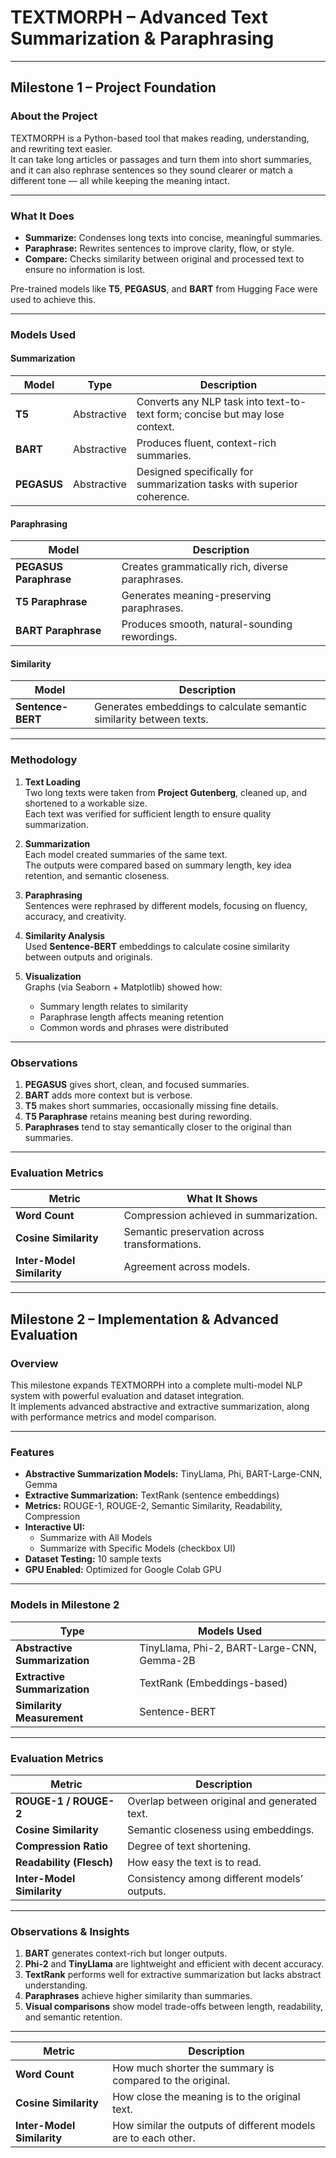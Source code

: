 # TEXTMORPH – Advanced Text Summarization & Paraphrasing

---

## Milestone 1 – Project Foundation

### About the Project
TEXTMORPH is a Python-based tool that makes reading, understanding, and rewriting text easier.  
It can take long articles or passages and turn them into short summaries, and it can also rephrase sentences so they sound clearer or match a different tone — all while keeping the meaning intact.

---

### What It Does
- **Summarize:** Condenses long texts into concise, meaningful summaries.  
- **Paraphrase:** Rewrites sentences to improve clarity, flow, or style.  
- **Compare:** Checks similarity between original and processed text to ensure no information is lost.

Pre-trained models like **T5**, **PEGASUS**, and **BART** from Hugging Face were used to achieve this.

---

### Models Used

#### Summarization
| Model | Type | Description |
|--------|------|-------------|
| **T5** | Abstractive | Converts any NLP task into text-to-text form; concise but may lose context. |
| **BART** | Abstractive | Produces fluent, context-rich summaries. |
| **PEGASUS** | Abstractive | Designed specifically for summarization tasks with superior coherence. |

#### Paraphrasing
| Model | Description |
|--------|-------------|
| **PEGASUS Paraphrase** | Creates grammatically rich, diverse paraphrases. |
| **T5 Paraphrase** | Generates meaning-preserving paraphrases. |
| **BART Paraphrase** | Produces smooth, natural-sounding rewordings. |

#### Similarity
| Model | Description |
|--------|-------------|
| **Sentence-BERT** | Generates embeddings to calculate semantic similarity between texts. |

---

### Methodology

1. **Text Loading**  
   Two long texts were taken from **Project Gutenberg**, cleaned up, and shortened to a workable size.  
   Each text was verified for sufficient length to ensure quality summarization.

2. **Summarization**  
   Each model created summaries of the same text.  
   The outputs were compared based on summary length, key idea retention, and semantic closeness.

3. **Paraphrasing**  
   Sentences were rephrased by different models, focusing on fluency, accuracy, and creativity.

4. **Similarity Analysis**  
   Used **Sentence-BERT** embeddings to calculate cosine similarity between outputs and originals.

5. **Visualization**  
   Graphs (via Seaborn + Matplotlib) showed how:
   - Summary length relates to similarity  
   - Paraphrase length affects meaning retention  
   - Common words and phrases were distributed  

---

### Observations
1. **PEGASUS** gives short, clean, and focused summaries.  
2. **BART** adds more context but is verbose.  
3. **T5** makes short summaries, occasionally missing fine details.  
4. **T5 Paraphrase** retains meaning best during rewording.  
5. **Paraphrases** tend to stay semantically closer to the original than summaries.  

---

### Evaluation Metrics
| Metric | What It Shows |
|---------|----------------|
| **Word Count** | Compression achieved in summarization. |
| **Cosine Similarity** | Semantic preservation across transformations. |
| **Inter-Model Similarity** | Agreement across models. |

---

## Milestone 2 – Implementation & Advanced Evaluation

### Overview
This milestone expands TEXTMORPH into a complete multi-model NLP system with powerful evaluation and dataset integration.  
It implements advanced abstractive and extractive summarization, along with performance metrics and model comparison.

---

### Features
- **Abstractive Summarization Models:** TinyLlama, Phi, BART-Large-CNN, Gemma  
- **Extractive Summarization:** TextRank (sentence embeddings)  
- **Metrics:** ROUGE-1, ROUGE-2, Semantic Similarity, Readability, Compression  
- **Interactive UI:**  
  - Summarize with All Models  
  - Summarize with Specific Models (checkbox UI)  
- **Dataset Testing:** 10 sample texts  
- **GPU Enabled:** Optimized for Google Colab GPU  

---

### Models in Milestone 2

| Type | Models Used |
|------|--------------|
| **Abstractive Summarization** | TinyLlama, Phi-2, BART-Large-CNN, Gemma-2B |
| **Extractive Summarization** | TextRank (Embeddings-based) |
| **Similarity Measurement** | Sentence-BERT |

---

### Evaluation Metrics
| Metric | Description |
|---------|-------------|
| **ROUGE-1 / ROUGE-2** | Overlap between original and generated text. |
| **Cosine Similarity** | Semantic closeness using embeddings. |
| **Compression Ratio** | Degree of text shortening. |
| **Readability (Flesch)** | How easy the text is to read. |
| **Inter-Model Similarity** | Consistency among different models’ outputs. |

---

### Observations & Insights  
1. **BART** generates context-rich but longer outputs.  
2. **Phi-2** and **TinyLlama** are lightweight and efficient with decent accuracy.  
3. **TextRank** performs well for extractive summarization but lacks abstract understanding.  
4. **Paraphrases** achieve higher similarity than summaries.  
5. **Visual comparisons** show model trade-offs between length, readability, and semantic retention.

---

| Metric | Description |
|---------|-------------|
| **Word Count** | How much shorter the summary is compared to the original. |
| **Cosine Similarity** | How close the meaning is to the original text. |
| **Inter-Model Similarity** | How similar the outputs of different models are to each other. |
